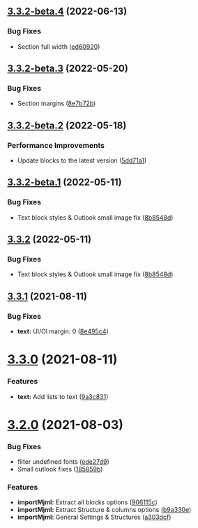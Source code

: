 ## [3.3.2-beta.4](https://github.com/wanoo21/Angular-mjml-output/compare/v3.3.2-beta.3...v3.3.2-beta.4) (2022-06-13)


### Bug Fixes

* Section full width ([ed60920](https://github.com/wanoo21/Angular-mjml-output/commit/ed60920cab1d661e0805bec59437d34ea646264f))

## [3.3.2-beta.3](https://github.com/wanoo21/Angular-mjml-output/compare/v3.3.2-beta.2...v3.3.2-beta.3) (2022-05-20)


### Bug Fixes

* Section margins ([8e7b72b](https://github.com/wanoo21/Angular-mjml-output/commit/8e7b72bccfe8341f4db963b7b5f3b9633e2ed9d1))

## [3.3.2-beta.2](https://github.com/wanoo21/Angular-mjml-output/compare/v3.3.2-beta.1...v3.3.2-beta.2) (2022-05-18)


### Performance Improvements

* Update blocks to the latest version ([5dd71a1](https://github.com/wanoo21/Angular-mjml-output/commit/5dd71a1e08f38cb361e286ae5eb6fa755cb0b93b))

## [3.3.2-beta.1](https://github.com/wanoo21/Angular-mjml-output/compare/v3.3.1...v3.3.2-beta.1) (2022-05-11)


### Bug Fixes

* Text block styles & Outlook small image fix ([8b8548d](https://github.com/wanoo21/Angular-mjml-output/commit/8b8548dbc3180efd0333f6c0fb5eb0cfdb82b7c7))

## [3.3.2](https://github.com/wanoo21/Angular-mjml-output/compare/v3.3.1...v3.3.2) (2022-05-11)


### Bug Fixes

* Text block styles & Outlook small image fix ([8b8548d](https://github.com/wanoo21/Angular-mjml-output/commit/8b8548dbc3180efd0333f6c0fb5eb0cfdb82b7c7))

## [3.3.1](https://github.com/wanoo21/Angular-mjml-output/compare/v3.3.0...v3.3.1) (2021-08-11)


### Bug Fixes

* **text:** Ul/Ol margin: 0 ([8e495c4](https://github.com/wanoo21/Angular-mjml-output/commit/8e495c4727936b4f2cadbef654f02bc5b54ecdb2))

# [3.3.0](https://github.com/wanoo21/Angular-mjml-output/compare/v3.2.0...v3.3.0) (2021-08-11)


### Features

* **text:** Add lists to text ([9a3c831](https://github.com/wanoo21/Angular-mjml-output/commit/9a3c831456b43c8a4b23a4e7484f75d4b426c542))

# [3.2.0](https://github.com/wanoo21/Angular-mjml-output/compare/v3.1.2...v3.2.0) (2021-08-03)


### Bug Fixes

* filter undefined fonts ([ede27d9](https://github.com/wanoo21/Angular-mjml-output/commit/ede27d9fe9917878d7a057356f04e0f5b1baed0d))
* Small outlook fixes ([185859b](https://github.com/wanoo21/Angular-mjml-output/commit/185859b247af5fce5e09ba97c325108b1ea3b49e))


### Features

* **importMjml:** Extract all blocks options ([906115c](https://github.com/wanoo21/Angular-mjml-output/commit/906115c1af9bd90a377dffce2e78e64f32dd20d6))
* **importMjml:** Extract Structure & columns options ([b9a330e](https://github.com/wanoo21/Angular-mjml-output/commit/b9a330e4db4916b90b145e10937290fb544f1589))
* **importMjml:** General Settings & Structures ([a303dcf](https://github.com/wanoo21/Angular-mjml-output/commit/a303dcf09436e53a3fbda1f947493de46133f997))
